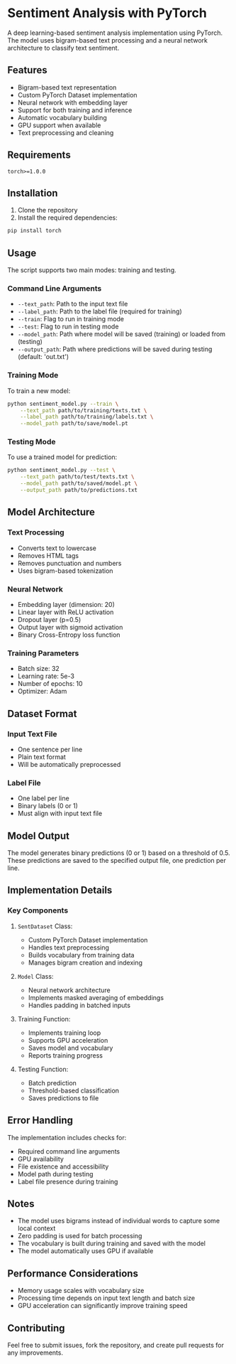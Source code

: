 # Sentiment Analysis with PyTorch

A deep learning-based sentiment analysis implementation using PyTorch. The model uses bigram-based text processing and a neural network architecture to classify text sentiment.

## Features

- Bigram-based text representation
- Custom PyTorch Dataset implementation
- Neural network with embedding layer
- Support for both training and inference
- Automatic vocabulary building
- GPU support when available
- Text preprocessing and cleaning

## Requirements

```
torch>=1.0.0
```

## Installation

1. Clone the repository
2. Install the required dependencies:

```bash
pip install torch
```

## Usage

The script supports two main modes: training and testing.

### Command Line Arguments

- `--text_path`: Path to the input text file
- `--label_path`: Path to the label file (required for training)
- `--train`: Flag to run in training mode
- `--test`: Flag to run in testing mode
- `--model_path`: Path where model will be saved (training) or loaded from (testing)
- `--output_path`: Path where predictions will be saved during testing (default: 'out.txt')

### Training Mode

To train a new model:

```bash
python sentiment_model.py --train \
    --text_path path/to/training/texts.txt \
    --label_path path/to/training/labels.txt \
    --model_path path/to/save/model.pt
```

### Testing Mode

To use a trained model for prediction:

```bash
python sentiment_model.py --test \
    --text_path path/to/test/texts.txt \
    --model_path path/to/saved/model.pt \
    --output_path path/to/predictions.txt
```

## Model Architecture

### Text Processing

- Converts text to lowercase
- Removes HTML tags
- Removes punctuation and numbers
- Uses bigram-based tokenization

### Neural Network

- Embedding layer (dimension: 20)
- Linear layer with ReLU activation
- Dropout layer (p=0.5)
- Output layer with sigmoid activation
- Binary Cross-Entropy loss function

### Training Parameters

- Batch size: 32
- Learning rate: 5e-3
- Number of epochs: 10
- Optimizer: Adam

## Dataset Format

### Input Text File

- One sentence per line
- Plain text format
- Will be automatically preprocessed

### Label File

- One label per line
- Binary labels (0 or 1)
- Must align with input text file

## Model Output

The model generates binary predictions (0 or 1) based on a threshold of 0.5. These predictions are saved to the specified output file, one prediction per line.

## Implementation Details

### Key Components

1. `SentDataset` Class:

   - Custom PyTorch Dataset implementation
   - Handles text preprocessing
   - Builds vocabulary from training data
   - Manages bigram creation and indexing

2. `Model` Class:

   - Neural network architecture
   - Implements masked averaging of embeddings
   - Handles padding in batched inputs

3. Training Function:

   - Implements training loop
   - Supports GPU acceleration
   - Saves model and vocabulary
   - Reports training progress

4. Testing Function:
   - Batch prediction
   - Threshold-based classification
   - Saves predictions to file

## Error Handling

The implementation includes checks for:

- Required command line arguments
- GPU availability
- File existence and accessibility
- Model path during testing
- Label file presence during training

## Notes

- The model uses bigrams instead of individual words to capture some local context
- Zero padding is used for batch processing
- The vocabulary is built during training and saved with the model
- The model automatically uses GPU if available

## Performance Considerations

- Memory usage scales with vocabulary size
- Processing time depends on input text length and batch size
- GPU acceleration can significantly improve training speed

## Contributing

Feel free to submit issues, fork the repository, and create pull requests for any improvements.

